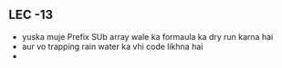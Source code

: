 ## LEC -13
 - yuska muje Prefix SUb array wale ka formaula ka  dry run karna hai
 - aur vo  trapping rain water ka vhi code likhna hai
 -
